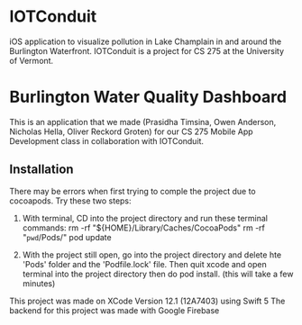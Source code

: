# IOTConduit
iOS application to visualize pollution in Lake Champlain in and around the Burlington Waterfront. IOTConduit is a project for CS 275 at the University of Vermont.


# Burlington Water Quality Dashboard

This is an application that we made (Prasidha Timsina, Owen Anderson, Nicholas Hella, Oliver Reckord Groten) for our CS 275 Mobile App Development class in collaboration with IOTConduit.


## Installation

There may be errors when first trying to comple the project due to cocoapods. Try these two steps:

1) With terminal, CD into the project directory and run these terminal commands:
rm -rf "${HOME}/Library/Caches/CocoaPods"
rm -rf "`pwd`/Pods/"
pod update

1)  With the project still open, go into the project directory and delete hte 'Pods' folder and the 'Podfile.lock' file. Then quit xcode and open terminal into the project directory then 
do pod install. (this will take a few minutes)



This project was made on XCode Version 12.1 (12A7403) using Swift 5
The backend for this project was made with Google Firebase
